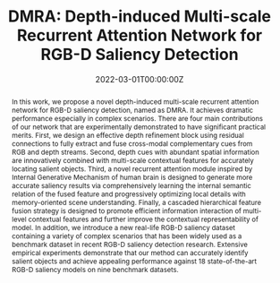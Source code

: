 ---
title: "DMRA: Depth-induced Multi-scale Recurrent Attention Network for RGB-D Saliency Detection"

# if the author is from our lab, then you need to match it with the folder name you can find here
# https://github.com/Vision-and-Learning-Lab-UAlberta/home/tree/master/content/authors
# otherwise just write down their full name
authors:
- weiji
- Ge Yan
- jingjingli
- Yongri Piao
- Miao Zhang
- licheng
- Huchuan Lu

date: "2022-03-01T00:00:00Z"
doi: 

# Schedule page publish date (NOT publication's date).
publishDate: "2022-03-01T00:00:00Z"

# Publication type.
# Legend: 0 = Uncategorized; 1 = Conference paper; 2 = Journal article;
# 3 = Preprint / Working Paper; 4 = Report; 5 = Book; 6 = Book section;
# 7 = Thesis; 8 = Patent
# you can have this as multiple types, just use a list like ["1", "3"]
publication_types: ["2"]

# Publication name and optional abbreviated publication name.
publication: IEEE Transactions on Image Processing
publication_short: "*IEEE Transactions on Image Processing(TIP)*"

abstract: In this work, we propose a novel depth-induced multi-scale recurrent attention network for RGB-D saliency detection, named as DMRA. It achieves dramatic performance especially in complex scenarios. There are four main contributions of our network that are experimentally demonstrated to have significant practical merits. First, we design an effective depth refinement block using residual connections to fully extract and fuse cross-modal complementary cues from RGB and depth streams. Second, depth cues with abundant spatial information are innovatively combined with multi-scale contextual features for accurately locating salient objects. Third, a novel recurrent attention module inspired by Internal Generative Mechanism of human brain is designed to generate more accurate saliency results via comprehensively learning the internal semantic relation of the fused feature and progressively optimizing local details with memory-oriented scene understanding. Finally, a cascaded hierarchical feature fusion strategy is designed to promote efficient information interaction of multi-level contextual features and further improve the contextual representability of model. In addition, we introduce a new real-life RGB-D saliency dataset containing a variety of complex scenarios that has been widely used as a benchmark dataset in recent RGB-D saliency detection research. Extensive empirical experiments demonstrate that our method can accurately identify salient objects and achieve appealing performance against 18 state-of-the-art RGB-D saliency models on nine benchmark datasets.


# Summary. An optional shortened abstract.
summary: 

tags:
- 

featured: false

links:
url_pdf:  https://ieeexplore.ieee.org/abstract/document/9729103
# url_code: https://github.com/BII-wushuang/Lie-Group-Motion-Prediction
# url_dataset:
# url_poster:
# url_project: https://coderstellaj.github.io/Hierarchical-Motion-Recurrent-Network-Website/
# url_slides:
# url_source:
# url_video: https://www.youtube.com/watch?v=6Yw6O_14xHQ&feature=youtu.be


# Featured image
# To use, add an image named `featured.jpg/png` to your page's folder. 
# If you have one, please zip together
image:
  caption: ''
  focal_point: ""
  preview_only: false

---